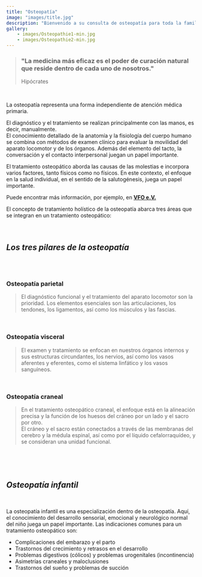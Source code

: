 ```yaml
---
title: "Osteopatía"
image: "images/title.jpg"
description: "Bienvenido a su consulta de osteopatía para toda la familia. Especializado en bebés, niños y mujeres embarazadas, así como en mujeres después del parto; los adultos de todas las edades también son bienvenidos."
gallery:
    - images/Osteopathie1-min.jpg
    - images/Osteopathie2-min.jpg
---
```

  
 
> ### "La medicina más eficaz es el poder de curación natural que reside dentro de cada uno de nosotros."
> Hipócrates
<br>  

  
La osteopatía representa una forma independiente de atención médica primaria.

El diagnóstico y el tratamiento se realizan principalmente con las manos, es decir, manualmente.  
El conocimiento detallado de la anatomía y la fisiología del cuerpo humano se combina con métodos de examen clínico para evaluar la movilidad del aparato locomotor y de los órganos. Además del elemento del tacto, la conversación y el contacto interpersonal juegan un papel importante.

El tratamiento osteopático aborda las causas de las molestias e incorpora varios factores, tanto físicos como no físicos. En este contexto, el enfoque en la salud individual, en el sentido de la salutogénesis, juega un papel importante.


Puede encontrar más información, por ejemplo, en **[VFO e.V.](https://www.vfo.de/was-ist-osteopathie "Was ist Osteopathie")**  

El concepto de tratamiento holístico de la osteopatía abarca tres áreas que se integran en un tratamiento osteopático:  
<br>
<br>
 
## *Los tres pilares de la osteopatía*  
<br>
<br>

### Osteopatía parietal  
  
> El diagnóstico funcional y el tratamiento del aparato locomotor son la prioridad. Los elementos esenciales son las articulaciones, los tendones, los ligamentos, así como los músculos y las fascias.

<br>


### Osteopatía visceral  
  
>El examen y tratamiento se enfocan en nuestros órganos internos y sus estructuras circundantes, los nervios, así como los vasos aferentes y eferentes, como el sistema linfático y los vasos sanguíneos.

<br>


### Osteopatía craneal  
  
> En el tratamiento osteopático craneal, el enfoque está en la alineación precisa y la función de los huesos del cráneo por un lado y el sacro por otro.  
El cráneo y el sacro están conectados a través de las membranas del cerebro y la médula espinal, así como por el líquido cefalorraquídeo, y se consideran una unidad funcional. <br>
<br>
<br>
<br>

## *Osteopatía infantil* 
<br>


La osteopatía infantil es una especialización dentro de la osteopatía. Aquí, el conocimiento del desarrollo sensorial, emocional y neurológico normal del niño juega un papel importante. Las indicaciones comunes para un tratamiento osteopático son:

* Complicaciones del embarazo y el parto
* Trastornos del crecimiento y retrasos en el desarrollo
* Problemas digestivos (cólicos) y problemas urogenitales (incontinencia) 
* Asimetrías craneales y maloclusiones
* Trastornos del sueño y problemas de succión